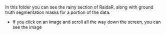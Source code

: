 In this folder you can see the rainy section of RaidaR, along with ground truth segmentation masks for a portion of the data.
- If you click on an image and scroll all the way down the screen, you can see the image
